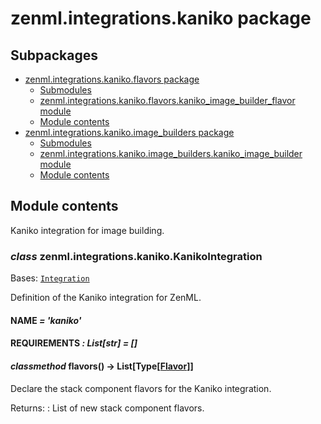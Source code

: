 # zenml.integrations.kaniko package

## Subpackages

* [zenml.integrations.kaniko.flavors package](zenml.integrations.kaniko.flavors.md)
  * [Submodules](zenml.integrations.kaniko.flavors.md#submodules)
  * [zenml.integrations.kaniko.flavors.kaniko_image_builder_flavor module](zenml.integrations.kaniko.flavors.md#zenml-integrations-kaniko-flavors-kaniko-image-builder-flavor-module)
  * [Module contents](zenml.integrations.kaniko.flavors.md#module-contents)
* [zenml.integrations.kaniko.image_builders package](zenml.integrations.kaniko.image_builders.md)
  * [Submodules](zenml.integrations.kaniko.image_builders.md#submodules)
  * [zenml.integrations.kaniko.image_builders.kaniko_image_builder module](zenml.integrations.kaniko.image_builders.md#zenml-integrations-kaniko-image-builders-kaniko-image-builder-module)
  * [Module contents](zenml.integrations.kaniko.image_builders.md#module-contents)

## Module contents

Kaniko integration for image building.

### *class* zenml.integrations.kaniko.KanikoIntegration

Bases: [`Integration`](zenml.integrations.md#zenml.integrations.integration.Integration)

Definition of the Kaniko integration for ZenML.

#### NAME *= 'kaniko'*

#### REQUIREMENTS *: List[str]* *= []*

#### *classmethod* flavors() → List[Type[[Flavor](zenml.stack.md#zenml.stack.flavor.Flavor)]]

Declare the stack component flavors for the Kaniko integration.

Returns:
: List of new stack component flavors.
